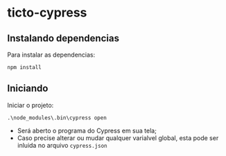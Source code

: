 # ticto-cypress

## Instalando dependencias
Para instalar as dependencias:

```
npm install
```

## Iniciando
Iniciar o projeto:

```
.\node_modules\.bin\cypress open
```

- Será aberto o programa do Cypress em sua tela;
- Caso precise alterar ou mudar qualquer varialvel global, esta pode ser inluida no arquivo `cypress.json`
